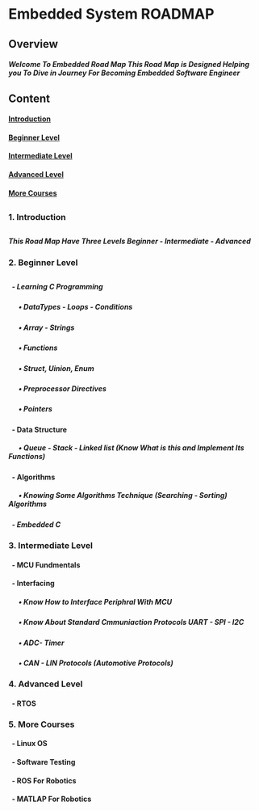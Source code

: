 # Embedded System ROADMAP

## Overview
##### Welcome To Embedded Road Map This Road Map is Designed Helping you To Dive in Journey For Becoming Embedded Software Engineer

## Content
#### [Introduction](https://github.com/AbdelrahmanMarzoq/Embedded-Road-Map/blob/main/README.md#1-introduction)
#### [Beginner Level](https://github.com/AbdelrahmanMarzoq/Embedded-Road-Map/blob/main/README.md#2-beginner-level)
#### [Intermediate Level](https://github.com/AbdelrahmanMarzoq/Embedded-Road-Map/blob/main/README.md#3-intermediate-level)
#### [Advanced Level](https://github.com/AbdelrahmanMarzoq/Embedded-Road-Map/blob/main/README.md#4-advanced-level)
#### [More Courses](https://github.com/AbdelrahmanMarzoq/Embedded-Road-Map/blob/main/README.md#5-more-courses)

## 

### 1. Introduction
##
##### This Road Map Have Three Levels Beginner - Intermediate - Advanced
### 2. Beginner Level
##
##### &nbsp; - Learning C Programming
#####   &nbsp; &nbsp; &nbsp; • DataTypes - Loops - Conditions
#####   &nbsp; &nbsp; &nbsp; • Array - Strings
#####   &nbsp; &nbsp; &nbsp; • Functions
#####   &nbsp; &nbsp; &nbsp; • Struct, Uinion, Enum
#####   &nbsp; &nbsp; &nbsp; • Preprocessor Directives
#####   &nbsp; &nbsp; &nbsp; • Pointers

#### &nbsp; - Data Structure
##### &nbsp; &nbsp; &nbsp; • Queue - Stack - Linked list (Know What is this and Implement Its Functions)

#### &nbsp; - Algorithms
##### &nbsp; &nbsp; &nbsp; • Knowing Some Algorithms Technique (Searching - Sorting) Algorithms

##### &nbsp; - Embedded C 


### 3. Intermediate Level
#### &nbsp; - MCU Fundmentals
#### &nbsp; - Interfacing
##### &nbsp; &nbsp; &nbsp; • Know How to Interface Periphral With MCU
##### &nbsp; &nbsp; &nbsp; • Know About Standard Cmmuniaction Protocols UART - SPI - I2C
##### &nbsp; &nbsp; &nbsp; • ADC- Timer
##### &nbsp; &nbsp; &nbsp; • CAN - LIN Protocols (Automotive Protocols)




### 4. Advanced Level
#### &nbsp; - RTOS

### 5. More Courses
#### &nbsp; - Linux OS

#### &nbsp; - Software Testing
#### &nbsp; - ROS For Robotics
#### &nbsp; - MATLAP For Robotics





